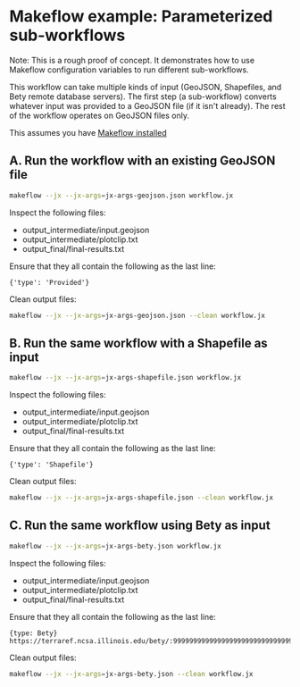 # Makeflow example: Parameterized sub-workflows

Note: This is a rough proof of concept. It demonstrates how to use Makeflow configuration variables to run different sub-workflows.

This workflow can take multiple kinds of input (GeoJSON, Shapefiles, and Bety remote database servers). The first step (a sub-workflow) converts whatever input was provided to a GeoJSON file (if it isn't already). The rest of the workflow operates on GeoJSON files only. 

This assumes you have [Makeflow installed](https://cctools.readthedocs.io/en/latest/install/)

## A. Run the workflow with an existing GeoJSON file

```bash
makeflow --jx --jx-args=jx-args-geojson.json workflow.jx
```

Inspect the following files:

- output_intermediate/input.geojson
- output_intermediate/plotclip.txt
- output_final/final-results.txt

Ensure that they all contain the following as the last line:

```
{'type': 'Provided'} 
```

Clean output files:

```bash
makeflow --jx --jx-args=jx-args-geojson.json --clean workflow.jx
``` 


## B. Run the same workflow with a Shapefile as input

```bash
makeflow --jx --jx-args=jx-args-shapefile.json workflow.jx
```

Inspect the following files:

- output_intermediate/input.geojson
- output_intermediate/plotclip.txt
- output_final/final-results.txt

Ensure that they all contain the following as the last line:

```
{'type': 'Shapefile'}
```

Clean output files:

```bash
makeflow --jx --jx-args=jx-args-shapefile.json --clean workflow.jx
``` 


## C. Run the same workflow using Bety as input

```bash
makeflow --jx --jx-args=jx-args-bety.json workflow.jx
```

Inspect the following files:

- output_intermediate/input.geojson
- output_intermediate/plotclip.txt
- output_final/final-results.txt

Ensure that they all contain the following as the last line:

```
{type: Bety} https://terraref.ncsa.illinois.edu/bety/:9999999999999999999999999999999999999999
```

Clean output files:

```bash
makeflow --jx --jx-args=jx-args-bety.json --clean workflow.jx
``` 
